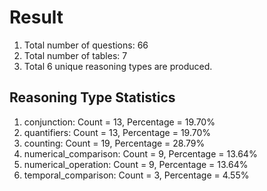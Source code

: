 # Result<br/>
1. Total number of questions: 66<br/>
2. Total number of tables: 7<br/>
3. Total 6 unique reasoning types are produced.<br/>
## **Reasoning Type Statistics**<br/>
1. conjunction: Count = 13, Percentage = 19.70%<br/>
2. quantifiers: Count = 13, Percentage = 19.70%<br/>
3. counting: Count = 19, Percentage = 28.79%<br/>
4. numerical_comparison: Count = 9, Percentage = 13.64%<br/>
5. numerical_operation: Count = 9, Percentage = 13.64%<br/>
6. temporal_comparison: Count = 3, Percentage = 4.55%<br/>
